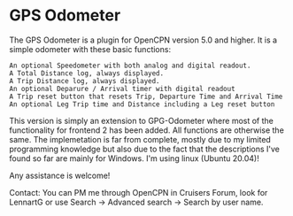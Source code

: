 # GPS Odometer

The GPS Odometer is a plugin for OpenCPN version 5.0 and higher. It is a simple odometer with these basic functions:

    An optional Speedometer with both analog and digital readout.
    A Total Distance log, always displayed.
    A Trip Distance log, always displayed.
    An optional Deparure / Arrival timer with digital readout
    A Trip reset button that resets Trip, Departure Time and Arrival Time
    An optional Leg Trip time and Distance including a Leg reset button

This version is simply an extension to GPG-Odometer where most of the functionality for frontend 2 has been added. All functions are otherwise the same.
The implemetation is far from complete, mostly due to my limited programming knowledge but also due to the fact that the descriptions I've found so far are mainly for Windows. I'm using linux (Ubuntu 20.04)!

Any assistance is welcome!

Contact: You can PM me through OpenCPN in Cruisers Forum, look for LennartG or use Search -> Advanced search -> Search by user name.

